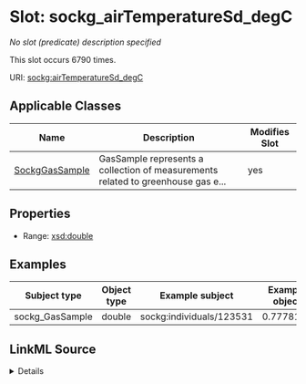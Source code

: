 

# Slot: sockg_airTemperatureSd_degC


_No slot (predicate) description specified_






This slot occurs 6790 times.


URI: [sockg:airTemperatureSd_degC](https://idir.uta.edu/sockg-ontology/docs/airTemperatureSd_degC)



<!-- no inheritance hierarchy -->





## Applicable Classes

| Name | Description | Modifies Slot |
| --- | --- | --- |
| [SockgGasSample](../classes/SockgGasSample.md) | GasSample represents a collection of measurements related to greenhouse gas e... |  yes  |







## Properties

* Range: [xsd:double](http://www.w3.org/2001/XMLSchema#double)






## Examples

| Subject type | Object type | Example subject | Example object | Occurrences |
| --- | --- | --- | --- | --- |
| sockg_GasSample | double | sockg:individuals/123531 | 0.7778175 | 6790 |




## LinkML Source

<details>

```yaml
name: sockg_airTemperatureSd_degC
annotations:
  count:
    tag: count
    value: 6790
description: No slot (predicate) description specified
examples:
- object:
    example_object: '0.7778175'
    example_object_type: double
    example_predicate: sockg:airTemperatureSd_degC
    example_subject: sockg:individuals/123531
    example_subject_type: sockg_GasSample
from_schema: soc-kg
rank: 1000
slot_uri: sockg:airTemperatureSd_degC
alias: sockg_airTemperatureSd_degC
domain_of:
- sockg_GasSample
range: double

```
</details>